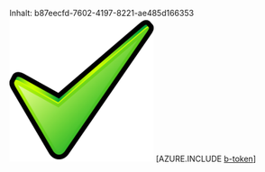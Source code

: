 Inhalt: b87eecfd-7602-4197-8221-ae485d166353![Bild](b731681f-0fb4-424e-ae1d-85695af6fab1.png)
[AZURE.INCLUDE [b-token](67c16a59-a597-4e8b-985c-192a39b69148.md)]
